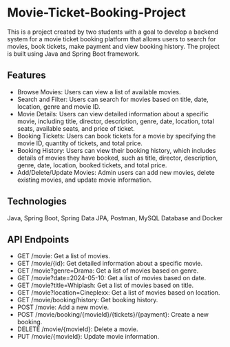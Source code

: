 # Movie-Ticket-Booking-Project
This is a project created by two students with a goal to develop a backend system for a movie ticket booking platform that allows users to search for movies, book tickets, make payment and view booking history. The project is built using Java and Spring Boot framework.

## Features
* Browse Movies: Users can view a list of available movies.
* Search and Filter: Users can search for movies based on title, date, location, genre and movie ID.
* Movie Details: Users can view detailed information about a specific movie, including title, director, description, genre, date, location, total seats, available seats, and price of ticket.
* Booking Tickets: Users can book tickets for a movie by specifying the movie ID, quantity of tickets, and total price.
* Booking History: Users can view their booking history, which includes details of movies they have booked, such as title, director, description, genre, date, location, booked tickets, and total price.
* Add/Delete/Update Movies: Admin users can add new movies, delete existing movies, and update movie information.

## Technologies
Java,
Spring Boot,
Spring Data JPA,
Postman,
MySQL Database and Docker

## API Endpoints
* GET /movie: Get a list of movies.
* GET /movie/{id}: Get detailed information about a specific movie.
* GET /movie?genre=Drama: Get a list of movies based on genre.
* GET /movie?date=2024-05-10: Get a list of movies based on date.
* GET /movie?title=Whiplash: Get a list of movies based on title.
* GET /movie?location=Cineplexx: Get a list of movies based on location.
* GET /movie/booking/history: Get booking history.
* POST /movie: Add a new movie.
* POST /movie/booking/{movieId}/{tickets}/{payment}: Create a new booking.
* DELETE /movie/{movieId}: Delete a movie.
* PUT /movie/{movieId}: Update movie information.
